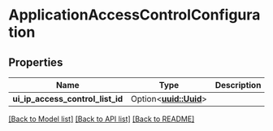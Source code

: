 # ApplicationAccessControlConfiguration

## Properties

Name | Type | Description | Notes
------------ | ------------- | ------------- | -------------
**ui_ip_access_control_list_id** | Option<[**uuid::Uuid**](uuid::Uuid.md)> |  | [optional]

[[Back to Model list]](../README.md#documentation-for-models) [[Back to API list]](../README.md#documentation-for-api-endpoints) [[Back to README]](../README.md)


